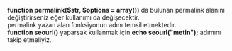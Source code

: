 <b>function permalink($str, $options = array())</b> da bulunan permalink alanını değiştirirseniz eğer kullanımı da değişecektir.<br>
permalink yazan alan fonksiyonun adını temsil etmektedir.<br>
<b>function seourl()</b> yaparsak kullanmak için <b>echo seourl("metin");</b> adımını takip etmeliyiz.
